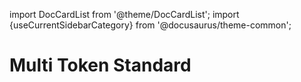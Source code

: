 import DocCardList from '@theme/DocCardList';
import {useCurrentSidebarCategory} from '@docusaurus/theme-common';

# Multi Token Standard

<DocCardList items={useCurrentSidebarCategory().items}/>
